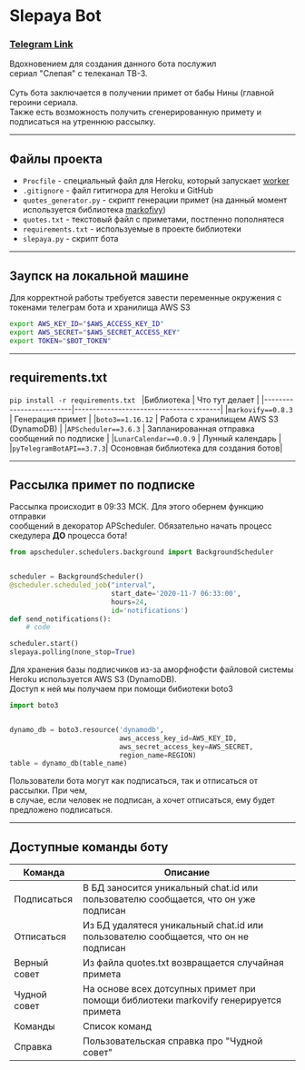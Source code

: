 # Slepaya Bot
### [Telegram Link](https://t.me/slepayabot) 

Вдохновением для создания данного бота послужил \
сериал "Слепая" с телеканал ТВ-3. \
\
Суть бота заключается в получении примет от бабы Нины (главной героини сериала.\
Также есть возможность получить сгенерированную примету и подписаться на утреннюю рассылку.

---

## Файлы проекта
 - `Procfile` - специальный файл для Heroku, который запускает [worker](https://devcenter.heroku.com/articles/background-jobs-queueing) 
 - `.gitignore` - файл гитигнора для Heroku и GitHub 
 - `quotes_generator.py` - скрипт генерации примет (на данный момент используется библиотека [markofivy](https://pypi.org/project/markovify/)) 
 - `quotes.txt` - текстовый файл с приметами, постпенно пополнятеся
 - `requirements.txt` - используемые в проекте библиотеки
 - `slepaya.py` - скрипт бота

---
## Заупск на локальной машине

Для корректной работы требуется завести переменные окружения с токенами телеграм бота и хранилища AWS S3

```bash
export AWS_KEY_ID="$AWS_ACCESS_KEY_ID"
export AWS_SECRET="$AWS_SECRET_ACCESS_KEY"
export TOKEN="$BOT_TOKEN"
```

---

## requirements.txt
`pip install -r requirements.txt `
|Библиотека               | Что тут делает                         |
|-------------------------|----------------------------------------|
|`markovify==0.8.3`       | Генерация примет                       |
|`boto3==1.16.12`         | Работа с хранилищем AWS S3 (DynamoDB)  |
|`APScheduler==3.6.3`     | Запланированная отправка сообщений по подписке         |
|`LunarCalendar==0.0.9`   | Лунный календарь                       |
|`pyTelegramBotAPI==3.7.3`| Осоновная библиотека для создания ботов|

---

## Рассылка примет по подписке
Рассылка происходит в 09:33 МСК. Для этого обернем функцию отправки \
сообщений в декоратор APScheduler. Обязательно начать процесс скедулера **ДО** процесса бота! 
```python
from apscheduler.schedulers.background import BackgroundScheduler


scheduler = BackgroundScheduler()
@scheduler.scheduled_job("interval", 
                         start_date='2020-11-7 06:33:00',
                         hours=24, 
                         id='notifications')
def send_notifications():
    # code

scheduler.start()
slepaya.polling(none_stop=True)
```
Для хранения базы подписчиков из-за аморфнофсти файловой системы Heroku используется AWS S3 (DynamoDB). \
Доступ к ней мы получаем при помощи бибиотеки boto3
```python
import boto3


dynamo_db = boto3.resource('dynamodb', 
                           aws_access_key_id=AWS_KEY_ID,
                           aws_secret_access_key=AWS_SECRET,
                           region_name=REGION)
table = dynamo_db(table_name)
```
Пользователи бота могут как подписаться, так и отписаться от рассылки. При чем,\
в случае, если человек не подписан, а хочет отписаться, ему будет предложено подписаться.

---

## Доступные команды боту
| Команда    | Описание                                                                           |
|------------|------------------------------------------------------------------------------------|
|Подписаться |В БД заносится уникальный chat.id или пользователю сообщается, что он уже подписан  |
|Отписаться  |Из БД удалятеся уникальный chat.id или пользователю сообщается, что он не подписан  |
|Верный совет|Из файла quotes.txt возвращается случайная примета                                  |
|Чудной совет|На основе всех дотсупных примет при помощи библиотеки markovify генерируется примета|
|Команды     |Список команд                                                                       |
|Справка     |Пользовательская справка про "Чудной совет"                                         |
